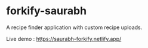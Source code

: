 # forkify-saurabh

A recipe finder application with custom recipe uploads.

Live demo : https://saurabh-forkify.netlify.app/
